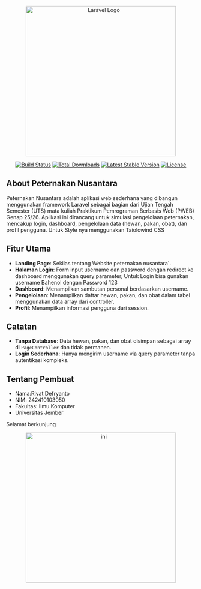 <p align="center"><a href="https://laravel.com" target="_blank"><img src="https://raw.githubusercontent.com/laravel/art/master/logo-lockup/5%20SVG/2%20CMYK/1%20Full%20Color/laravel-logolockup-cmyk-red.svg" width="400" alt="Laravel Logo"></a></p>

<p align="center">
<a href="https://github.com/laravel/framework/actions"><img src="https://github.com/laravel/framework/workflows/tests/badge.svg" alt="Build Status"></a>
<a href="https://packagist.org/packages/laravel/framework"><img src="https://img.shields.io/packagist/dt/laravel/framework" alt="Total Downloads"></a>
<a href="https://packagist.org/packages/laravel/framework"><img src="https://img.shields.io/packagist/v/laravel/framework" alt="Latest Stable Version"></a>
<a href="https://packagist.org/packages/laravel/framework"><img src="https://img.shields.io/packagist/l/laravel/framework" alt="License"></a>
</p>

## About Peternakan Nusantara

Peternakan Nusantara adalah aplikasi web sederhana yang dibangun menggunakan framework Laravel sebagai bagian dari Ujian Tengah Semester (UTS) mata kuliah Praktikum Pemrograman Berbasis Web (PWEB) Genap 25/26. Aplikasi ini dirancang untuk simulasi pengelolaan peternakan, mencakup login, dashboard, pengelolaan data (hewan, pakan, obat), dan profil pengguna. Untuk Style nya menggunakan Taiolowind CSS


## Fitur Utama

- **Landing Page**: Sekilas tentang Website peternakan nusantara`.
- **Halaman Login**: Form input username dan password dengan redirect ke dashboard menggunakan query parameter, Untuk Login bisa gunakan username Bahenol dengan Password 123
- **Dashboard**: Menampilkan sambutan personal berdasarkan username.
- **Pengelolaan**: Menampilkan daftar hewan, pakan, dan obat dalam tabel menggunakan data array dari controller.
- **Profil**: Menampilkan informasi pengguna dari session.

## Catatan 

- **Tanpa Database**: Data hewan, pakan, dan obat disimpan sebagai array di `PageController` dan tidak permanen.
- **Login Sederhana**: Hanya mengirim username via query parameter tanpa autentikasi kompleks.


## Tentang Pembuat

- Nama:Rivat Defryanto
- NIM: 242410103050
- Fakultas: Ilmu Komputer
- Universitas Jember

Selamat berkunjung

<p align="center"><img src="https://tse2.mm.bing.net/th/id/OIP.mNq9Mm1MAt9mp4rpIu6WzgHaDt?pid=Api&P=0&h=180" width="400" alt="ini"></a></p>